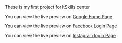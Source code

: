 These is my first project for ItSkills center

You can view the live preview on [Google Home Page](https://melissacinta.github.io/google-homepage/)


You can view the live preview on [Facebook Login Page](https://melissacinta.github.io/facebook-login/)


You can view the live preview on [Instagram login Page](https://melissacinta.github.io/instagram-login/)